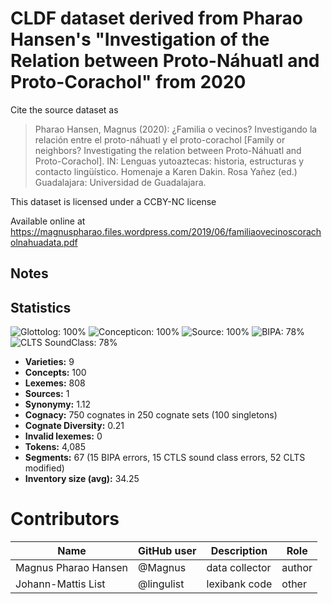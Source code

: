 # CLDF dataset derived from Pharao Hansen's "Investigation of the Relation between Proto-Náhuatl and Proto-Corachol" from 2020

Cite the source dataset as

> Pharao Hansen, Magnus (2020): ¿Familia o vecinos? Investigando la relación entre el proto-náhuatl y el proto-corachol [Family or neighbors? Investigating the relation between Proto-Náhuatl and Proto-Corachol]. IN: Lenguas yutoaztecas: historia, estructuras y contacto lingüístico. Homenaje a Karen Dakin. Rosa Yañez (ed.) Guadalajara: Universidad de Guadalajara.

This dataset is licensed under a CCBY-NC license

Available online at https://magnuspharao.files.wordpress.com/2019/06/familiaovecinoscoracholnahuadata.pdf

## Notes





## Statistics


![Glottolog: 100%](https://img.shields.io/badge/Glottolog-100%25-brightgreen.svg "Glottolog: 100%")
![Concepticon: 100%](https://img.shields.io/badge/Concepticon-100%25-brightgreen.svg "Concepticon: 100%")
![Source: 100%](https://img.shields.io/badge/Source-100%25-brightgreen.svg "Source: 100%")
![BIPA: 78%](https://img.shields.io/badge/BIPA-78%25-yellow.svg "BIPA: 78%")
![CLTS SoundClass: 78%](https://img.shields.io/badge/CLTS%20SoundClass-78%25-yellow.svg "CLTS SoundClass: 78%")

- **Varieties:** 9
- **Concepts:** 100
- **Lexemes:** 808
- **Sources:** 1
- **Synonymy:** 1.12
- **Cognacy:** 750 cognates in 250 cognate sets (100 singletons)
- **Cognate Diversity:** 0.21
- **Invalid lexemes:** 0
- **Tokens:** 4,085
- **Segments:** 67 (15 BIPA errors, 15 CTLS sound class errors, 52 CLTS modified)
- **Inventory size (avg):** 34.25

# Contributors

Name | GitHub user | Description | Role
--- | --- | --- | ---
Magnus Pharao Hansen | @Magnus | data collector | author
Johann-Mattis List | @lingulist | lexibank code | other


